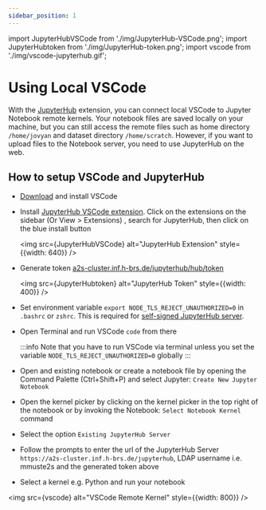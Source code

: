 ```yaml
---
sidebar_position: 1
---
```


import JupyterHubVSCode from './img/JupyterHub-VSCode.png';
import JupyterHubtoken from './img/JupyterHub-token.png';
import vscode from './img/vscode-jupyterhub.gif';

# Using Local VSCode

With the [JupyterHub](https://marketplace.visualstudio.com/items?itemName=ms-toolsai.jupyter-hub&ssr=false#overview) extension, you can connect local VSCode to Jupyter Notebook remote kernels. Your notebook files are saved locally on your machine, but you can still access the remote files such as home directory `/home/jovyan` and dataset directory `/home/scratch`. However, if you want to upload files to the Notebook server, you need to use JupyterHub on the web.

## How to setup VSCode and JupyterHub

* [Download](https://code.visualstudio.com/download) and install VSCode
* Install [JupyterHub VSCode extension](https://marketplace.visualstudio.com/items?itemName=ms-toolsai.jupyter-hub&ssr=false#overview). Click on the extensions on the sidebar (Or View > Extensions) , search for JupyterHub, then click on the blue install button

  <img src={JupyterHubVSCode} alt="JupyterHub Extension" style={{width: 640}} />

* Generate token [a2s-cluster.inf.h-brs.de/jupyterhub/hub/token](https://a2s-cluster.inf.h-brs.de/jupyterhub/hub/token)

  <img src={JupyterHubtoken} alt="JupyterHub Token" style={{width: 400}} />

* Set environment variable `export NODE_TLS_REJECT_UNAUTHORIZED=0` in `.bashrc` or `zshrc`. This is required for [self-signed JupyterHub server](https://github.com/microsoft/vscode-jupyter/issues/7558).
* Open Terminal and run VSCode `code` from there
  
  :::info
  Note that you have to run VSCode via terminal unless you set the variable `NODE_TLS_REJECT_UNAUTHORIZED=0` globally
  :::
* Open and existing notebook or create a notebook file by opening the Command Palette (Ctrl+Shift+P) and select Jupyter: `Create New Jupyter Notebook`
* Open the kernel picker by clicking on the kernel picker in the top right of the notebook or by invoking the Notebook: `Select Notebook Kernel` command
* Select the option `Existing JupyterHub Server`
* Follow the prompts to enter the url of the JupyterHub Server `https://a2s-cluster.inf.h-brs.de/jupyterhub`, LDAP username i.e. mmuste2s and the generated token above
* Select a kernel e.g. Python and run your notebook

<img src={vscode} alt="VSCode Remote Kernel" style={{width: 800}} />